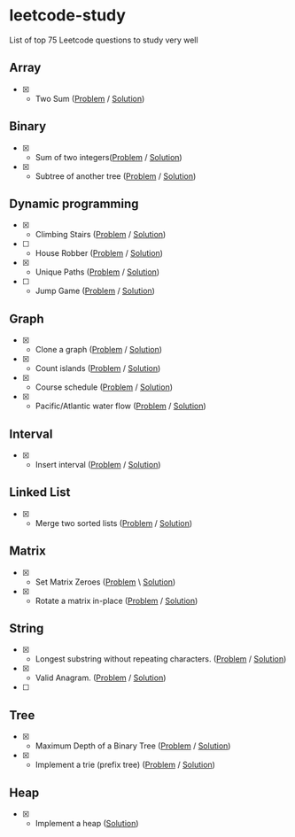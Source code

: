 # leetcode-study
List of top 75 Leetcode questions to study very well

## Array
- [x] - Two Sum ([Problem](https://leetcode.com/problems/two-sum/) / [Solution](two-sum.md))

## Binary
- [x] - Sum of two integers([Problem](https://leetcode.com/problems/sum-of-two-integers/) / [Solution](sum-two-integers.md))
- [x] - Subtree of another tree ([Problem](https://leetcode.com/problems/subtree-of-another-tree) / [Solution](subtree-of-another-tree.md))

## Dynamic programming
 - [x] - Climbing Stairs ([Problem](https://leetcode.com/problems/climbing-stairs/) / [Solution](climbing-stairs.md))
 - [ ] - House Robber ([Problem](https://leetcode.com/problems/house-robber/) / [Solution](house-robber.md))
 - [x] - Unique Paths ([Problem](https://leetcode.com/problems/unique-paths/) / [Solution](unique-paths.md)) 
 - [ ] - Jump Game ([Problem](https://leetcode.com/problems/jump-game/) / [Solution](jump-game.md))
## Graph
- [x] - Clone a graph ([Problem](https://leetcode.com/problems/clone-graph/) / [Solution](clone-graph.md)) 
- [x] - Count islands ([Problem](https://leetcode.com/problems/number-of-islands/) / [Solution](number-of-islands.md))
- [x] - Course schedule ([Problem](https://leetcode.com/problems/course-schedule/) / [Solution](course-schedule.md))
- [x] - Pacific/Atlantic water flow ([Problem](https://leetcode.com/problems/pacific-atlantic-water-flow/) / [Solution](pacific-atlantic-water-flow.md))

## Interval 
- [x] - Insert interval ([Problem](https://leetcode.com/problems/insert-interval/) / [Solution](insert-interval.md))

## Linked List
- [x] - Merge two sorted lists ([Problem](https://leetcode.com/problems/merge-two-sorted-lists/) / [Solution](merge-two-sorted-lists.md))

## Matrix
- [x] - Set Matrix Zeroes ([Problem](https://leetcode.com/problems/set-matrix-zeroes/solution/) \ [Solution](set-matrix-zeroes.md))
- [x] - Rotate a matrix in-place ([Problem](https://leetcode.com/problems/rotate-image/) /  [Solution](rotate-matrix.md))

## String 
- [x] - Longest substring without repeating characters. ([Problem](https://leetcode.com/problems/longest-substring-without-repeating-characters/) / [Solution](longest-substring.md)) 
- [x] - Valid Anagram. ([Problem](https://leetcode.com/problems/valid-anagram/) / [Solution](valid-anagram.md))
- [ ] 
## Tree
 - [x] - Maximum Depth of a Binary Tree ([Problem](https://leetcode.com/problems/maximum-depth-of-binary-tree/) / [Solution](tree-max-depth.md))
 - [x] - Implement a trie (prefix tree) ([Problem](https://leetcode.com/problems/implement-trie-prefix-tree/) / [Solution](implement-trie.md))

## Heap
- [x] - Implement a heap ([Solution](implement-heap.md))
